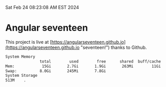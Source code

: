 Sat Feb 24 08:23:08 AM EST 2024

# Angular seventeen


This project is live at [https://angularseventeen.github.io](https://angularseventeen.github.io "seventeen!") thanks to Github.

```bash
System Memory
               total        used        free      shared  buff/cache   available
Mem:            15Gi       2.7Gi       1.9Gi       263Mi        11Gi        12Gi
Swap:          8.0Gi       245Mi       7.8Gi
System Storage
513M	.
